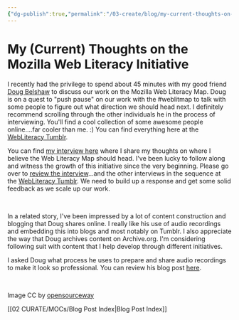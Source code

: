 ```yaml
---
{"dg-publish":true,"permalink":"/03-create/blog/my-current-thoughts-on-the-mozilla-web-literacy-initiative/","title":"My (Current) Thoughts on the Mozilla Web Literacy Initiative","tags":["webliteracy"]}
---
```


# My (Current) Thoughts on the Mozilla Web Literacy Initiative

I recently had the privilege to spend about 45 minutes with my good friend [Doug Belshaw](https://twitter.com/dajbelshaw) to discuss our work on the Mozilla Web Literacy Map. Doug is on a quest to "push pause" on our work with the #weblitmap to talk with some people to figure out what direction we should head next. I definitely recommend scrolling through the other individuals he in the process of interviewing. You'll find a cool collection of some awesome people online....far cooler than me. :) You can find everything here at the [WebLiteracy Tumblr](http://webliteracy.tumblr.com/).

You can find [my interview here](http://webliteracy.tumblr.com/post/96526930079/a-long-time-contributor-to-the-web-literacy-map) where I share my thoughts on where I believe the Web Literacy Map should head. I've been lucky to follow along and witness the growth of this initiative since the very beginning. Please go over to [review the interview](http://webliteracy.tumblr.com/post/96526930079/a-long-time-contributor-to-the-web-literacy-map)...and the other interviews in the sequence at the [WebLiteracy Tumblr](http://webliteracy.tumblr.com/). We need to build up a response and get some solid feedback as we scale up our work.

 

In a related story, I've been impressed by a lot of content construction and blogging that Doug shares online. I really like his use of audio recordings and embedding this into blogs and most notably on Tumblr. I also appreciate the way that Doug archives content on Archive.org. I'm considering following suit with content that I help develop through different initiatives.

I asked Doug what process he uses to prepare and share audio recordings to make it look so professional. You can review his blog post [here](http://thoughtshrapnel.com/post/96535645102/howto-prepare-and-share-audio-from-skype-interviews).

 

Image CC by [opensourceway](https://www.flickr.com/photos/opensourceway/4586670271/in/gallery-29779499@N03-72157633320285566/)

[[02 CURATE/MOCs/Blog Post Index\|Blog Post Index]]